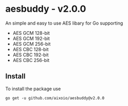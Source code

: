 # aesbuddy - v2.0.0
An simple and easy to use AES libary for Go supporting
  - AES GCM 128-bit
  - AES GCM 192-bit
  - AES GCM 256-bit
  - AES CBC 128-bit
  - AES CBC 192-bit
  - AES CBC 256-bit

## Install

To install the package use

```Shell
go get -u github.com/aixoio/aesbuddy@v2.0.0
```
